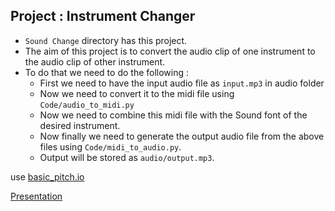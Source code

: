 ## Project : Instrument Changer
- `Sound Change` directory has this project.
- The aim of this project is to convert the audio clip of one instrument to the audio clip of other instrument.
- To do that we need to do the following :
    - First we need to have the input audio file as `input.mp3` in audio folder
    - Now we need to convert it to the midi file using `Code/audio_to_midi.py`
    - Now we need to combine this midi file with the Sound font of the desired instrument.
    - Now finally we need to generate the output audio file from the above files using `Code/midi_to_audio.py`.
    - Output will be stored as `audio/output.mp3`.

use [basic_pitch.io](https://basicpitch.spotify.com/)

[Presentation](https://www.canva.com/design/DAGRrcAnf9s/wYuOk18-Iupro1R4StFPSg/edit?utm_content=DAGRrcAnf9s&utm_campaign=designshare&utm_medium=link2&utm_source=sharebutton)
